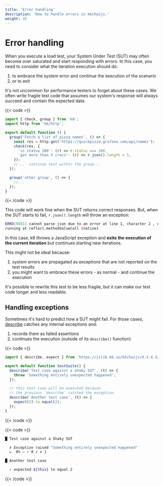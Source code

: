 ```yaml
---
title: 'Error handling'
description: 'How to handle errors in k6chaijs.'
weight: 35
---
```


# Error handling

When you execute a load test, your System Under Test (SUT) may often become over saturated and start responding with errors. In this case, you need to consider what the iteration execution should do:

1. to embrace the system error and continue the execution of the scenario
2. or to exit

It's not uncommon for performance testers to forget about these cases. We often write fragile test code that assumes our system's response will always succeed and contain the expected data.

{{< code >}}

<!-- md-k6:skip -->

```javascript
import { check, group } from 'k6';
import http from 'k6/http';

export default function () {
  group('Fetch a list of pizza names', () => {
    const res = http.get('https://quickpizza.grafana.com/api/names');
    check(res, {
      'is status 200': (r) => r.status === 200,
      'got more than 5 crocs': (r) => r.json().length > 5,
    });
    // ... continue test within the group...
  });

  group('other group', () => {
    //...
  });
}
```

{{< /code >}}

This code will work fine when the SUT returns correct responses. But, when the SUT starts to fail, `r.json().length` will throw an exception:

```bash
ERRO[0001] cannot parse json due to an error at line 1, character 2 , error: invalid character '<' looking for beginning of value
running at reflect.methodValueCall (native)
```

In this case, k6 throws a JavaScript exception and **exits the execution of the current iteration** but continues starting new iterations.

This might not be ideal because:

1. system errors are propagated as exceptions that are not reported on the test results
2. you might want to embrace these errors - as normal - and continue the execution

It's possible to rewrite this test to be less fragile, but it can make our test code longer and less readable.

## Handling exceptions

Sometimes it's hard to predict how a SUT might fail. For those cases, [describe](https://grafana.com/docs/k6/<K6_VERSION>/javascript-api/jslib/k6chaijs/describe) catches any internal exceptions and:

1. records them as failed assertions
2. continues the execution (outside of its `describe()` function)

{{< code >}}

```javascript
import { describe, expect } from 'https://jslib.k6.io/k6chaijs/4.3.4.3/index.js';

export default function testSuite() {
  describe('Test case against a Shaky SUT', (t) => {
    throw 'Something entirely unexpected happened';
  });

  // this test case will be executed because
  // the previous `describe` catched the exception
  describe('Another test case', (t) => {
    expect(2).to.equal(2);
  });
}
```

{{< /code >}}

{{< code >}}

```bash
█ Test case against a Shaky SUT

  ✗ Exception raised "Something entirely unexpected happened"
  ↳  0% — ✓ 0 / ✗ 1

█ Another test case

  ✓ expected ${this} to equal 2
```

{{< /code >}}
